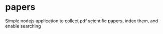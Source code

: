 papers
======

Simple nodejs application to collect pdf scientific papers, index them, and enable searching
